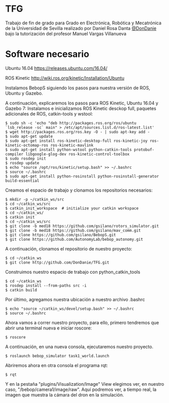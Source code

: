 # TFG
Trabajo de fin de grado para Grado en Electrónica, Robótica y Mecatrónica de la Universidad de Sevilla realizado por Daniel Rosa Danta [@DonDanie](https://github.com/DonDanie) bajo la tutorización del profesor Manuel Vargas Villanueva


# Software necesario
Ubuntu 16.04
https://releases.ubuntu.com/16.04/

ROS Kinetic
http://wiki.ros.org/kinetic/Installation/Ubuntu

Instalamos BebopS siguiendo los pasos para nuestra versión de ROS, Ubuntu y Gazebo. 

A continuación, explicaremos los pasos para ROS Kinetic, Ubuntu 16.04 y Gazebo 7:
  Instalamos e inicializamos ROS Kinetic desckop full, paquetes adicionales de ROS, catkin-tools y wstool:
  ```
  $ sudo sh -c 'echo "deb http://packages.ros.org/ros/ubuntu `lsb_release -sc` main" > /etc/apt/sources.list.d/ros-latest.list'
  $ wget http://packages.ros.org/ros.key -O - | sudo apt-key add -
  $ sudo apt-get update
  $ sudo apt-get install ros-kinetic-desktop-full ros-kinetic-joy ros-kinetic-octomap-ros ros-kinetic-mavlink
  $ sudo apt-get install python-wstool python-catkin-tools protobuf-compiler libgoogle-glog-dev ros-kinetic-control-toolbox
  $ sudo rosdep init
  $ rosdep update
  $ echo "source /opt/ros/kinetic/setup.bash" >> ~/.bashrc
  $ source ~/.bashrc
  $ sudo apt-get install python-rosinstall python-rosinstall-generator build-essential
  ```
  Creamos el espacio de trabajo y clonamos los repositorios necesarios:
  ```
  $ mkdir -p ~/catkin_ws/src
  $ cd ~/catkin_ws/src
  $ catkin_init_workspace  # initialize your catkin workspace
  $ cd ~/catkin_ws/
  $ catkin init
  $ cd ~/catkin_ws/src
  $ git clone -b med18 https://github.com/gsilano/rotors_simulator.git
  $ git clone -b med18 https://github.com/gsilano/mav_comm.git
  $ git clone https://github.com/gsilano/BebopS.git
  $ git clone https://github.com/AutonomyLab/bebop_autonomy.git
  ```
A continuación, clonamos el repositorio de nuestro proyecto:
```
$ cd ~/catkin_ws
$ git clone http://github.com/DonDanie/TFG.git
```
Construimos nuestro espacio de trabajo con python_catkin_tools 
```
$ cd ~/catkin_ws
$ rosdep install --from-paths src -i
$ catkin build 
```
Por último, agregamos nuestra ubicación a nuestro archivo .bashrc
```
$ echo "source ~/catkin_ws/devel/setup.bash" >> ~/.bashrc
$ source ~/.bashrc
```
Ahora vamos a correr nuestro proyecto, para ello, primero tendremos que abrir una terminal nueva e iniciar roscore:
```
$ roscore
```
A continuación, en una nueva consola, ejecutaremos nuestro proyecto.
```
$ roslaunch bebop_simulator task1_world.launch
```
Abriremos ahora en otra consola el programa rqt:
```
$ rqt
```
Y en la pestaña "plugins/Visualization/Image" View elegimos ver, en nuestro caso, "/bebop/camera1/image/raw". Aquí podremos ver, a tiempo real, la imagen que muestra la cámara del dron en la simulación.
